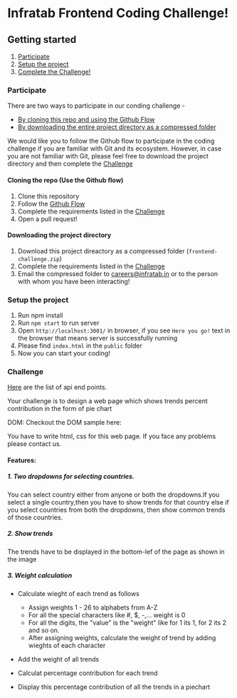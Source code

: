 # Infratab Frontend Coding Challenge!

## Getting started
1. [Participate](#participate)
2. [Setup the project](#setup-the-project)
3. [Complete the Challenge!](#challenge)

### Participate
There are two ways to participate in our conding challenge -
- [By cloning this repo and using the Github Flow](#cloning-the-repo-use-the-github-flow)
- [By downloading the entire project directory as a compressed folder](#downloading-the-project-directory)

We would like you to follow the Github flow to participate in the coding challenge if you are familiar with Git and its ecosystem. However, in case you are not familiar with Git, please feel free to download the project directory and then complete the [Challenge](#challenge)

#### Cloning the repo (Use the Github flow)
1. Clone this repository
2. Follow the [Github Flow](https://guides.github.com/introduction/flow/)
3. Complete the requirements listed in the [Challenge](#challenge)
4. Open a pull request!

#### Downloading the project directory
1. Download this project direactory as a compressed folder (`frontend-challenge.zip`)
2. Complete the requirements listed in the [Challenge](#challenge)
3. Email the compressed folder to careers@infratab.in or to the person with whom you have been interacting!

### Setup the project
1. Run npm install
2. Run `npm start` to run server
3. Open `http://localhost:3001/` in browser, if you see `Here you go!` text in the browser that means server is successfully running
4. Please find `index.html` in the `public` folder
5. Now you can start your coding!

### Challenge

[Here](https://github.com/Infratab/Twitter-Trends/blob/master/API.md) are the list of api end points.

Your challenge is to design a web page which shows trends percent contribution in the form of pie chart

DOM:
Checkout the DOM sample here: 

You have to write html, css for this web page. If you face any problems please contact us.


#### Features:

##### 1. Two dropdowns for selecting countries.
 You can select country either from anyone or both the dropdowns.If you select a single country,then you have to show trends for that country else if you select countries from both the dropdowns, then show common trends of those countries.

##### 2. Show trends
 The trends have to be displayed in the bottom-lef of the page as shown in the image

##### 3. Weight calculation
  - Calculate wieght of each trend as follows

  	- Assign weights 1 - 26 to alphabets from A-Z
  	- For all the special characters like #, $, -,... weight is 0
  	- For all the digits, the "value" is the "weight" like for 1 its 1, for 2 its 2 and so on.
  	- After assigning weights, calculate the weight of trend by adding wieghts of each character
  
  - Add the weight of all trends
  - Calculat percentage contribution for each trend
  - Display this percentage contribution of all the trends in a piechart
